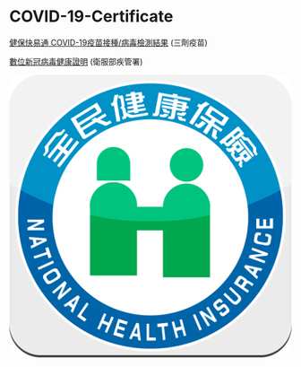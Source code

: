 # COVID-19-Certificate


[健保快易通 COVID-19疫苗接種/病毒檢測結果](https://nextshield.github.io/COVID-19-Certificate/) (三劑疫苗)

[數位新冠病毒健康證明](https://dvc.mohw.gov.tw/vapa/apply/Index.init.ctr) (衛服部疾管署)

![健保快易通](https://github.com/NextShield/COVID-19-Certificate/blob/main/favicon.png?raw=true)
